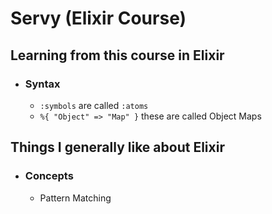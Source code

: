# Servy (Elixir Course)

## Learning from this course in Elixir
* ### Syntax
  * `:symbols` are called `:atoms`
  * `%{ "Object" => "Map" }` these are called Object Maps

## Things I generally like about Elixir
* ### Concepts
  * Pattern Matching
